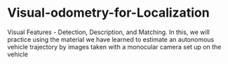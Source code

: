 # Visual-odometry-for-Localization
Visual Features - Detection, Description, and Matching. In this, we will practice using the material we have learned to estimate an autonomous vehicle trajectory by images taken with a monocular camera set up on the vehicle
